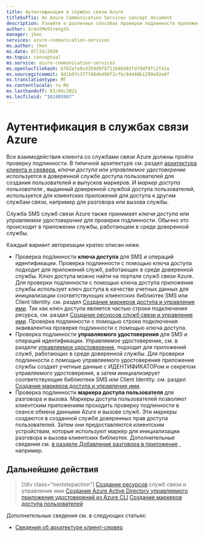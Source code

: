 ```yaml
---
title: Аутентификация в службах связи Azure
titleSuffix: An Azure Communication Services concept document
description: Узнайте о различных способах проверки подлинности приложения или службы в службах связи.
author: GrantMeStrength
manager: jken
services: azure-communication-services
ms.author: jken
ms.date: 07/24/2020
ms.topic: conceptual
ms.service: azure-communication-services
ms.openlocfilehash: b702afe9c4359d9f8711846d93fd79df9fc2f42e
ms.sourcegitcommit: 8d1b97c3777684bd98f2cfbc9d440b1299a02e8f
ms.translationtype: MT
ms.contentlocale: ru-RU
ms.lasthandoff: 03/09/2021
ms.locfileid: "102485967"
---
```

# <a name="authenticate-to-azure-communication-services"></a>Аутентификация в службах связи Azure

Все взаимодействия клиента со службами связи Azure должны пройти проверку подлинности. В типичной архитектуре см. раздел [архитектура клиента и сервера](./client-and-server-architecture.md), *ключи доступа* или *управляемое удостоверение* используется в доверенной службе доступа пользователей для создания пользователей и выпусков маркеров. И *маркер доступа пользователя* , выданный доверенной службой доступа пользователей, используется для клиентских приложений для доступа к другим службам связи, например для разговора или вызова службы.

Служба SMS служб связи Azure также принимает *ключи доступа* или *управляемое удостоверение* для проверки подлинности. Обычно это происходит в приложении службы, работающем в среде доверенной службы.

Каждый вариант авторизации кратко описан ниже.

- Проверка подлинности **ключа доступа** для SMS и операций идентификации. Проверка подлинности с помощью ключа доступа подходит для приложений служб, работающих в среде доверенной службы. Ключ доступа можно найти на портале служб связи Azure. Для проверки подлинности с помощью ключа доступа приложение службы использует ключ доступа в качестве учетных данных для инициализации соответствующих клиентских библиотек SMS или Client Identity. см. раздел [Создание маркеров доступа и управление ими](../quickstarts/access-tokens.md). Так как ключ доступа является частью строки подключения ресурса, см. раздел [Создание ресурсов служб связи и управление ими](../quickstarts/create-communication-resource.md). Проверка подлинности с помощью строки подключения эквивалентна проверке подлинности с помощью ключа доступа.
- Проверка подлинности **управляемого удостоверения** для SMS и операций идентификации. Управляемое удостоверение, см. в разделе [управляемое удостоверение](../quickstarts/managed-identity.md), подходит для приложений служб, работающих в среде доверенной службы. Для проверки подлинности с помощью управляемого удостоверения приложение службы создает учетные данные с ИДЕНТИФИКАТОРом и секретом управляемого удостоверения, а затем инициализирует соответствующие библиотеки SMS или Client Identity. см. раздел [Создание маркеров доступа и управление ими](../quickstarts/access-tokens.md).
- Проверка подлинности **маркера доступа пользователя** для разговора и вызова. Маркеры доступа пользователей позволяют клиентским приложениям проходить проверку подлинности в сеансе обмена данными Azure и вызове служб. Эти маркеры создаются в созданной службе доверенных прав доступа пользователей. Затем они предоставляются клиентским устройствам, которые используют маркер для инициализации разговора и вызова клиентских библиотек. Дополнительные сведения см. [в разделе Добавление разговора в приложение](../quickstarts/chat/get-started.md) , например.

## <a name="next-steps"></a>Дальнейшие действия

> [!div class="nextstepaction"]
> [Создание ресурсов](../quickstarts/create-communication-resource.md) 
>  служб связи и управление ими [Создание Azure Active Directory управляемого приложения удостоверений из Azure CLI](../quickstarts/managed-identity-from-cli.md) 
>  [Создание маркеров доступа пользователей](../quickstarts/access-tokens.md)

Дополнительные сведения см. в следующих статьях:
- [Сведения об архитектуре клиент-сервер](../concepts/client-and-server-architecture.md)
